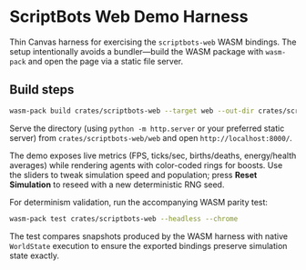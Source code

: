 # ScriptBots Web Demo Harness

Thin Canvas harness for exercising the `scriptbots-web` WASM bindings. The setup intentionally avoids a bundler—build the WASM package with `wasm-pack` and open the page via a static file server.

## Build steps

```bash
wasm-pack build crates/scriptbots-web --target web --out-dir crates/scriptbots-web/web/pkg
```

Serve the directory (using `python -m http.server` or your preferred static server) from `crates/scriptbots-web/web` and open `http://localhost:8000/`.

The demo exposes live metrics (FPS, ticks/sec, births/deaths, energy/health averages) while rendering agents with color-coded rings for boosts. Use the sliders to tweak simulation speed and population; press **Reset Simulation** to reseed with a new deterministic RNG seed.

For determinism validation, run the accompanying WASM parity test:

```bash
wasm-pack test crates/scriptbots-web --headless --chrome
```

The test compares snapshots produced by the WASM harness with native `WorldState` execution to ensure the exported bindings preserve simulation state exactly.
